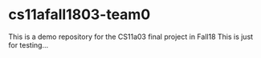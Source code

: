# cs11afall1803-team0
This is a demo repository for the CS11a03 final project in Fall18
This is just for testing...
